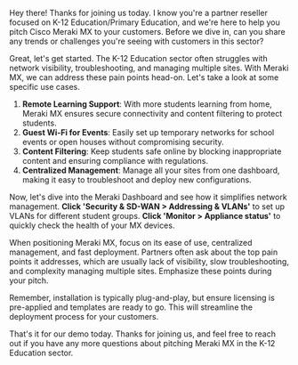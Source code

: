 Hey there! Thanks for joining us today. I know you're a partner reseller focused on K-12 Education/Primary Education, and we're here to help you pitch Cisco Meraki MX to your customers. Before we dive in, can you share any trends or challenges you're seeing with customers in this sector?

Great, let's get started. The K-12 Education sector often struggles with network visibility, troubleshooting, and managing multiple sites. With Meraki MX, we can address these pain points head-on. Let's take a look at some specific use cases.

1. **Remote Learning Support**: With more students learning from home, Meraki MX ensures secure connectivity and content filtering to protect students.
2. **Guest Wi-Fi for Events**: Easily set up temporary networks for school events or open houses without compromising security.
3. **Content Filtering**: Keep students safe online by blocking inappropriate content and ensuring compliance with regulations.
4. **Centralized Management**: Manage all your sites from one dashboard, making it easy to troubleshoot and deploy new configurations.

Now, let's dive into the Meraki Dashboard and see how it simplifies network management. **Click 'Security & SD-WAN > Addressing & VLANs'** to set up VLANs for different student groups. **Click 'Monitor > Appliance status'** to quickly check the health of your MX devices.

When positioning Meraki MX, focus on its ease of use, centralized management, and fast deployment. Partners often ask about the top pain points it addresses, which are usually lack of visibility, slow troubleshooting, and complexity managing multiple sites. Emphasize these points during your pitch.

Remember, installation is typically plug-and-play, but ensure licensing is pre-applied and templates are ready to go. This will streamline the deployment process for your customers.

That's it for our demo today. Thanks for joining us, and feel free to reach out if you have any more questions about pitching Meraki MX in the K-12 Education sector.
